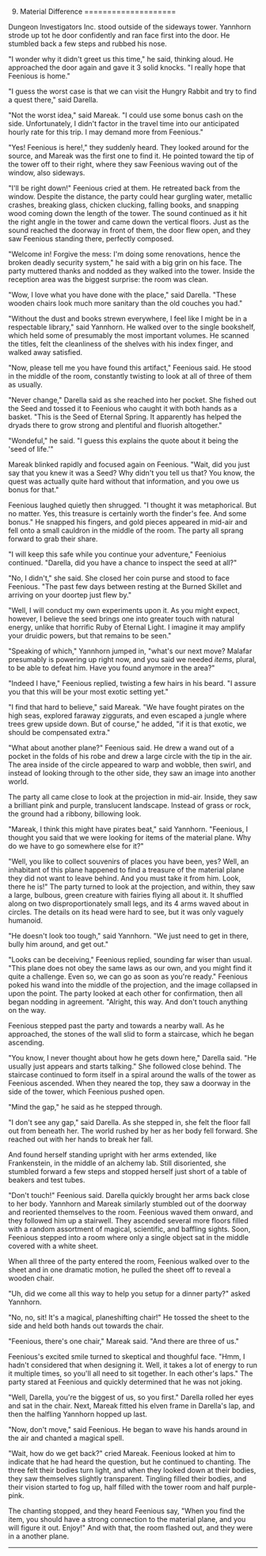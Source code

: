 9. Material Difference
====================

Dungeon Investigators Inc. stood outside of the sideways tower. Yannhorn strode up tot he door confidently and ran face first into the door. He stumbled back a few steps and rubbed his nose.

"I wonder why it didn't greet us this time," he said, thinking aloud. He approached the door again and gave it 3 solid knocks. "I really hope that Feenious is home."

"I guess the worst case is that we can visit the Hungry Rabbit and try to find a quest there," said Darella.

"Not the worst idea," said Mareak. "I could use some bonus cash on the side. Unfortunately, I didn't factor in the travel time into our anticipated hourly rate for this trip. I may demand more from Feenious."

"Yes! Feenious is here!," they suddenly heard. They looked around for the source, and Mareak was the first one to find it. He pointed toward the tip of the tower off to their right, where they saw Feenious waving out of the window, also sideways.

"I'll be right down!" Feenious cried at them. He retreated back from the window. Despite the distance, the party could hear gurgling water, metallic crashes, breaking glass, chicken clucking, falling books, and snapping wood coming down the length of the tower. The sound continued as it hit the right angle in the tower and came down the vertical floors. Just as the sound reached the doorway in front of them, the door flew open, and they saw Feenious standing there, perfectly composed.

"Welcome in! Forgive the mess: I'm doing some renovations, hence the broken deadly security system," he said with a big grin on his face. The party muttered thanks and nodded as they walked into the tower. Inside the reception area was the biggest surprise: the room was clean.

"Wow, I love what you have done with the place," said Darella. "These wooden chairs look much more sanitary than the old couches you had."

"Without the dust and books strewn everywhere, I feel like I might be in a respectable library," said Yannhorn. He walked over to the single bookshelf, which held some of presumably the most important volumes. He scanned the titles, felt the cleanliness of the shelves with his index finger, and walked away satisfied.

"Now, please tell me you have found this artifact," Feenious said. He stood in the middle of the room, constantly twisting to look at all of three of them as usually.

"Never change," Darella said as she reached into her pocket. She fished out the Seed and tossed it to Feenious who caught it with both hands as a basket. "This is the Seed of Eternal Spring. It apparently has helped the dryads there to grow strong and plentiful and fluorish altogether."

"Wondeful," he said. "I guess this explains the quote about it being the 'seed of life.'"

Mareak blinked rapidly and focused again on Feenious. "Wait, did you just say that you knew it was a Seed? Why didn't you tell us that? You know, the quest was actually quite hard without that information, and you owe us bonus for that."

Feenious laughed quietly then shrugged. "I thought it was metaphorical. But no matter. Yes, this treasure is certainly worth the finder's fee. And some bonus." He snapped his fingers, and gold pieces appeared in mid-air and fell onto a small cauldron in the middle of the room. The party all sprang forward to grab their share.

"I will keep this safe while you continue your adventure," Feenioius continued. "Darella, did you have a chance to inspect the seed at all?"

"No, I didn't," she said. She closed her coin purse and stood to face Feenious. "The past few days between resting at the Burned Skillet and arriving on your doortep just flew by."

"Well, I will conduct my own experiments upon it. As you might expect, however, I believe the seed brings one into greater touch with natural energy, unlike that horrific Ruby of Eternal Light. I imagine it may amplify your druidic powers, but that remains to be seen."

"Speaking of which," Yannhorn jumped in, "what's our next move? Malafar presumably is powering up right now, and you said we needed _items_, plural, to be able to defeat him. Have you found anymore in the area?"

"Indeed I have," Feenious replied, twisting a few hairs in his beard. "I assure you that this will be your most exotic setting yet."

"I find that hard to believe," said Mareak. "We have fought pirates on the high seas, explored faraway ziggurats, and even escaped a jungle where trees grew upside down. But of course," he added, "if it is that exotic, we should be compensated extra."

"What about another plane?" Feenious said. He drew a wand out of a pocket in the folds of his robe and drew a large circle with the tip in the air. The area inside of the circle appeared to warp and wobble, then swirl, and instead of looking through to the other side, they saw an image into another world.

The party all came close to look at the projection in mid-air. Inside, they saw a brilliant pink and purple, translucent landscape. Instead of grass or rock, the ground had a ribbony, billowing look.

"Mareak, I think this might have pirates beat," said Yannhorn. "Feenious, I thought you said that we were looking for items of the material plane. Why do we have to go somewhere else for it?"

"Well, you like to collect souvenirs of places you have been, yes? Well, an inhabitant of this plane happened to find a treasure of the material plane they did not want to leave behind. And you must take it from him. Look, there he is!" The party turned to look at the projection, and within, they saw a large, bulbous, green creature with fairies flying all about it. It shuffled along on two disproportionately small legs, and its 4 arms waved about in circles. The details on its head were hard to see, but it was only vaguely humanoid.

"He doesn't look too tough," said Yannhorn. "We just need to get in there, bully him around, and get out."

"Looks can be deceiving," Feenious replied, sounding far wiser than usual. "This plane does not obey the same laws as our own, and you might find it quite a challenge. Even so, we can go as soon as you're ready." Feenious poked his wand into the middle of the projection, and the image collapsed in upon the point. The party looked at each other for confirmation, then all began nodding in agreement. "Alright, this way. And don't touch anything on the way.

Feenious stepped past the party and towards a nearby wall. As he approached, the stones of the wall slid to form a staircase, which he began ascending.

"You know, I never thought about how he gets down here," Darella said. "He usually just appears and starts talking." She followed close behind. The staircase continued to form itself in a spiral around the walls of the tower as Feenious ascended. When they neared the top, they saw a doorway in the side of the tower, which Feenious pushed open.

"Mind the gap," he said as he stepped through.

"I don't see any gap," said Darella. As she stepped in, she felt the floor fall out from beneath her. The world rushed by her as her body fell forward. She reached out with her hands to break her fall.

And found herself standing upright with her arms extended, like Frankenstein, in the middle of an alchemy lab. Still disoriented, she stumbled forward a few steps and stopped herself just short of a table of beakers and test tubes.

"Don't touch!" Feenious said. Darella quickly brought her arms back close to her body. Yannhorn and Mareak similarly stumbled out of the doorway and reoriented themselves to the room. Feenious waved them onward, and they followed him up a stairwell. They ascended several more floors filled with a random assortment of magical, scientific, and baffling sights. Soon, Feenious stepped into a room where only a single object sat in the middle covered with a white sheet.

When all three of the party entered the room, Feenious walked over to the sheet and in one dramatic motion, he pulled the sheet off to reveal a wooden chair.

"Uh, did we come all this way to help you setup for a dinner party?" asked Yannhorn.

"No, no, sit! It's a magical, planeshifting chair!" He tossed the sheet to the side and held both hands out towards the chair.

"Feenious, there's one chair," Mareak said. "And there are three of us."

Feenious's excited smile turned to skeptical and thoughful face. "Hmm, I hadn't considered that when designing it. Well, it takes a lot of energy to run it multiple times, so you'll all need to sit together. In each other's laps." The party stared at Feenious and quickly determined that he was not joking.

"Well, Darella, you're the biggest of us, so you first." Darella rolled her eyes and sat in the chair. Next, Mareak fitted his elven frame in Darella's lap, and then the halfling Yannhorn hopped up last.

"Now, don't move," said Feenious. He began to wave his hands around in the air and chanted a magical spell.

"Wait, how do we get back?" cried Mareak. Feenious looked at him to indicate that he had heard the question, but he continued to chanting. The three felt their bodies turn light, and when they looked down at their bodies, they saw themselves slightly transparent. Tingling filled their bodies, and their vision started to fog up, half filled with the tower room and half purple-pink.

The chanting stopped, and they heard Feenious say, "When you find the item, you should have a strong connection to the material plane, and you will figure it out. Enjoy!" And with that, the room flashed out, and they were in a another plane.

---


